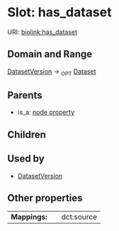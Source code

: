 
# Slot: has_dataset




URI: [biolink:has_dataset](https://w3id.org/biolink/vocab/has_dataset)


## Domain and Range

[DatasetVersion](DatasetVersion.md) ->  <sub>OPT</sub> [Dataset](Dataset.md)

## Parents

 *  is_a: [node property](node_property.md)

## Children


## Used by

 * [DatasetVersion](DatasetVersion.md)

## Other properties

|  |  |  |
| --- | --- | --- |
| **Mappings:** | | dct:source |

